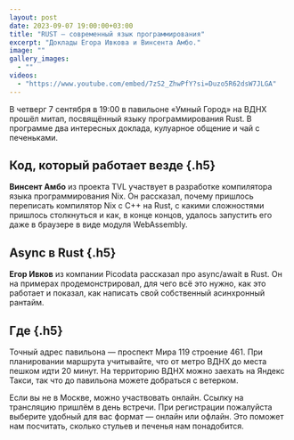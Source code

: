 ```yaml
---
layout: post
date: 2023-09-07 19:00:00+03:00
title: "RUST — современный язык программирования"
excerpt: "Доклады Егора Ивкова и Винсента Амбо."
image: ""
gallery_images:
  - ""
videos:
  - "https://www.youtube.com/embed/7zS2_ZhwPfY?si=Duzo5R62dsW7JLGA"
---
```


В четверг 7 сентября в 19:00 в павильоне «Умный Город» на ВДНХ прошёл митап, посвящённый языку программирования Rust. В программе два интересных доклада, кулуарное общение и чай с печеньками.

## Код, который работает везде {.h5}

**Винсент Амбо** из проекта TVL участвует в разработке компилятора языка программирования Nix. Он рассказал, почему пришлось переписать компилятор Nix с C++ на Rust, с какими сложностями пришлось столкнуться и как, в конце концов, удалось запустить его даже в браузере в виде модуля WebAssembly.

## Async в Rust {.h5}

**Егор Ивков** из компании Picodata рассказал про async/await в Rust. Он на примерах продемонстрировал, для чего всё это нужно, как это работает и показал, как написать свой собственный асинхронный рантайм.

## Где {.h5}

Точный адрес павильона — проспект Мира 119 строение 461. При планировании маршрута учитывайте, что от метро ВДНХ до места пешком идти 20 минут. На территорию ВДНХ можно заехать на Яндекс Такси, так что до павильона можете добраться с ветерком.

Если вы не в Москве, можно участвовать онлайн. Ссылку на трансляцию пришлём в день встречи. При регистрации пожалуйста выберите удобный для вас формат — онлайн или офлайн. Это поможет нам посчитать, сколько стульев и печенья нам понадобится.
